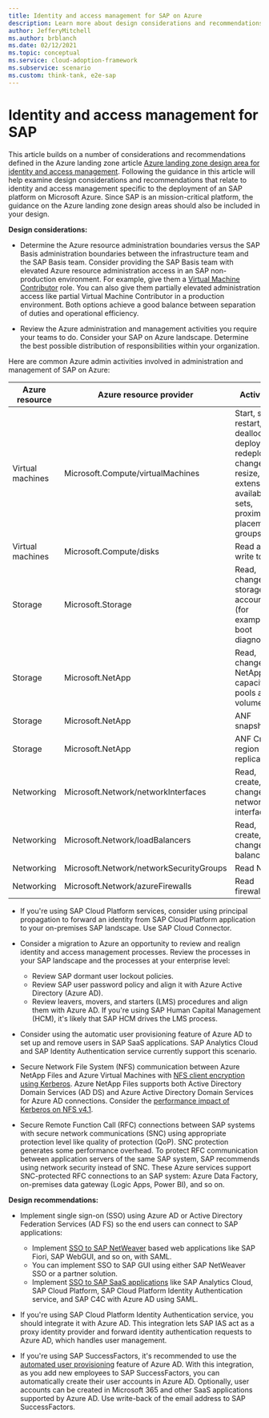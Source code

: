 ```yaml
---
title: Identity and access management for SAP on Azure
description: Learn more about design considerations and recommendations that relate to identity and access management in an SAP deployment on Microsoft Azure.
author: JefferyMitchell
ms.author: brblanch
ms.date: 02/12/2021
ms.topic: conceptual
ms.service: cloud-adoption-framework
ms.subservice: scenario
ms.custom: think-tank, e2e-sap
---
```


<!-- docutune:casing LMS -->

# Identity and access management for SAP

This article builds on a number of considerations and recommendations defined in the Azure landing zone article [Azure landing zone design area for identity and access management](../../ready/landing-zone/design-area/identity-access.md). Following the guidance in this article will help examine design considerations and recommendations that relate to identity and access management specific to the deployment of an SAP platform on Microsoft Azure. Since SAP is an mission-critical platform, the guidance on the Azure landing zone design areas should also be included in your design.

**Design considerations:**

- Determine the Azure resource administration boundaries versus the SAP Basis administration boundaries between the infrastructure team and the SAP Basis team. Consider providing the SAP Basis team with elevated Azure resource administration access in an SAP non-production environment. For example, give them a [Virtual Machine Contributor](/azure/role-based-access-control/built-in-roles#virtual-machine-contributor) role. You can also give them partially elevated administration access like partial Virtual Machine Contributor in a production environment. Both options achieve a good balance between separation of duties and operational efficiency.

- Review the Azure administration and management activities you require your teams to do. Consider your SAP on Azure landscape. Determine the best possible distribution of responsibilities within your organization.

Here are common Azure admin activities involved in administration and management of SAP on Azure:

| Azure resource | Azure resource provider | Activities |
|---|---|---|
| Virtual machines | Microsoft.Compute/virtualMachines | Start, stop, restart, deallocate, deploy, redeploy, change, resize, extensions, availability sets, proximity placement groups |
| Virtual machines | Microsoft.Compute/disks | Read and write to disk |
| Storage | Microsoft.Storage | Read, change on storage accounts (for example boot diagnostics) |
| Storage | Microsoft.NetApp | Read, change on NetApp capacity pools and volumes |
| Storage | Microsoft.NetApp | ANF snapshots |
| Storage | Microsoft.NetApp | ANF Cross-region replication |
| Networking | Microsoft.Network/networkInterfaces | Read, create, change network interfaces |
| Networking | Microsoft.Network/loadBalancers | Read, create, change load balancers |
| Networking | Microsoft.Network/networkSecurityGroups | Read NSG |
| Networking | Microsoft.Network/azureFirewalls | Read firewall |

- If you're using SAP Cloud Platform services, consider using principal propagation to forward an identity from SAP Cloud Platform application to your on-premises SAP landscape. Use SAP Cloud Connector.

- Consider a migration to Azure an opportunity to review and realign identity and access management processes. Review the processes in your SAP landscape and the processes at your enterprise level:
  - Review SAP dormant user lockout policies.
  - Review SAP user password policy and align it with Azure Active Directory (Azure AD).
  - Review leavers, movers, and starters (LMS) procedures and align them with Azure AD. If you're using SAP Human Capital Management (HCM), it's likely that SAP HCM drives the LMS process.

- Consider using the automatic user provisioning feature of Azure AD to set up and remove users in SAP SaaS applications. SAP Analytics Cloud and SAP Identity Authentication service currently support this scenario.

- Secure Network File System (NFS) communication between Azure NetApp Files and Azure Virtual Machines with [NFS client encryption using Kerberos](/azure/azure-netapp-files/configure-kerberos-encryption). Azure NetApp Files supports both Active Directory Domain Services (AD DS) and Azure Active Directory Domain Services for Azure AD connections. Consider the [performance impact of Kerberos on NFS v4.1](/azure/azure-netapp-files/configure-kerberos-encryption#kerberos_performance).

- Secure Remote Function Call (RFC) connections between SAP systems with secure network communications (SNC) using appropriate protection level like quality of protection (QoP). SNC protection generates some performance overhead. To protect RFC communication between application servers of the same SAP system, SAP recommends using network security instead of SNC. These Azure services support SNC-protected RFC connections to an SAP system: Azure Data Factory, on-premises data gateway (Logic Apps, Power BI), and so on.

**Design recommendations:**

- Implement single sign-on (SSO) using Azure AD or Active Directory Federation Services (AD FS) so the end users can connect to SAP applications:
  - Implement [SSO to SAP NetWeaver](/azure/active-directory/saas-apps/sap-netweaver-tutorial) based web applications like SAP Fiori, SAP WebGUI, and so on, with SAML.
  - You can implement SSO to SAP GUI using either SAP NetWeaver SSO or a partner solution.
  - Implement [SSO to SAP SaaS applications](/azure/active-directory/saas-apps/sap-customer-cloud-tutorial) like SAP Analytics Cloud, SAP Cloud Platform, SAP Cloud Platform Identity Authentication service, and SAP C4C with Azure AD using SAML.

- If you're using SAP Cloud Platform Identity Authentication service, you should integrate it with Azure AD. This integration lets SAP IAS act as a proxy identity provider and forward identity authentication requests to Azure AD, which handles user management.

- If you're using SAP SuccessFactors, it's recommended to use the [automated user provisioning](/azure/active-directory/saas-apps/sap-successfactors-inbound-provisioning-cloud-only-tutorial) feature of Azure AD. With this integration, as you add new employees to SAP SuccessFactors, you can automatically create their user accounts in Azure AD. Optionally, user accounts can be created in Microsoft 365 and other SaaS applications supported by Azure AD. Use write-back of the email address to SAP SuccessFactors.

